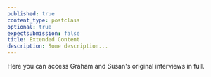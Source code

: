 ```yaml
---
published: true
content_type: postclass
optional: true
expectsubmission: false
title: Extended Content
description: Some description...
---
```

Here you can access Graham and Susan's original interviews in full.
